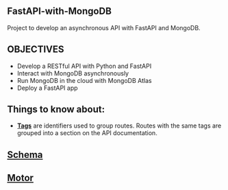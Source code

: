 ## FastAPI-with-MongoDB
Project to develop an asynchronous API with FastAPI and MongoDB.

## OBJECTIVES
- Develop a RESTful API with Python and FastAPI
- Interact with MongoDB asynchronously
- Run MongoDB in the cloud with MongoDB Atlas
- Deploy a FastAPI app 


## Things to know about:
- **[Tags](https://fastapi.tiangolo.com/tutorial/path-operation-configuration/#tags)** are identifiers used to group routes. Routes with the same tags are grouped into a section on the API documentation.

##  **[Schema](https://docs.pydantic.dev/latest/concepts/json_schema/)**

##  **[Motor](https://motor.readthedocs.io/en/stable/)**